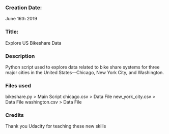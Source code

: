 ### Creation Date:

June 16th 2019

### Title:

Explore US Bikeshare Data

### Description
Python script used to explore data related to bike share systems for three major cities in the United States—Chicago, New York City, and Washington.

### Files used
bikeshare.py > Main Script
chicago.csv > Data File
new_york_city.csv > Data File
washington.csv > Data File

### Credits
Thank you Udacity for teaching these new skills
